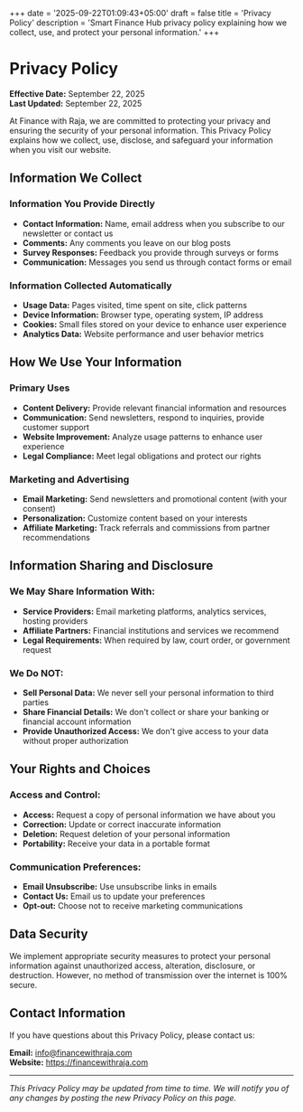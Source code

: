 +++
date = '2025-09-22T01:09:43+05:00'
draft = false
title = 'Privacy Policy'
description = 'Smart Finance Hub privacy policy explaining how we collect, use, and protect your personal information.'
+++

# Privacy Policy

**Effective Date:** September 22, 2025  
**Last Updated:** September 22, 2025

At Finance with Raja, we are committed to protecting your privacy and ensuring the security of your personal information. This Privacy Policy explains how we collect, use, disclose, and safeguard your information when you visit our website.

## Information We Collect

### Information You Provide Directly
- **Contact Information:** Name, email address when you subscribe to our newsletter or contact us
- **Comments:** Any comments you leave on our blog posts
- **Survey Responses:** Feedback you provide through surveys or forms
- **Communication:** Messages you send us through contact forms or email

### Information Collected Automatically
- **Usage Data:** Pages visited, time spent on site, click patterns
- **Device Information:** Browser type, operating system, IP address
- **Cookies:** Small files stored on your device to enhance user experience
- **Analytics Data:** Website performance and user behavior metrics

## How We Use Your Information

### Primary Uses
- **Content Delivery:** Provide relevant financial information and resources
- **Communication:** Send newsletters, respond to inquiries, provide customer support
- **Website Improvement:** Analyze usage patterns to enhance user experience
- **Legal Compliance:** Meet legal obligations and protect our rights

### Marketing and Advertising
- **Email Marketing:** Send newsletters and promotional content (with your consent)
- **Personalization:** Customize content based on your interests
- **Affiliate Marketing:** Track referrals and commissions from partner recommendations

## Information Sharing and Disclosure

### We May Share Information With:
- **Service Providers:** Email marketing platforms, analytics services, hosting providers
- **Affiliate Partners:** Financial institutions and services we recommend
- **Legal Requirements:** When required by law, court order, or government request

### We Do NOT:
- **Sell Personal Data:** We never sell your personal information to third parties
- **Share Financial Details:** We don't collect or share your banking or financial account information
- **Provide Unauthorized Access:** We don't give access to your data without proper authorization

## Your Rights and Choices

### Access and Control:
- **Access:** Request a copy of personal information we have about you
- **Correction:** Update or correct inaccurate information
- **Deletion:** Request deletion of your personal information
- **Portability:** Receive your data in a portable format

### Communication Preferences:
- **Email Unsubscribe:** Use unsubscribe links in emails
- **Contact Us:** Email us to update your preferences
- **Opt-out:** Choose not to receive marketing communications

## Data Security

We implement appropriate security measures to protect your personal information against unauthorized access, alteration, disclosure, or destruction. However, no method of transmission over the internet is 100% secure.

## Contact Information

If you have questions about this Privacy Policy, please contact us:

**Email:** info@financewithraja.com  
**Website:** https://financewithraja.com  

---

*This Privacy Policy may be updated from time to time. We will notify you of any changes by posting the new Privacy Policy on this page.*
